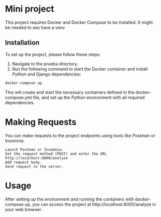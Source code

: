 # Mini project

This project requires Docker and Docker Compose to be installed. It might be needed to aso have a venv

## Installation

To set up the project, please follow these steps:

1. Navigate to the prueba directory.
2. Run the following command to start the Docker container and install Python and Django dependencies:

```bash
docker-compose up
```

This will create and start the necessary containers defined in the docker-compose.yml file, and set up the Python environment with all required dependencies.

# Making Requests

You can make requests to the project endpoints using tools like Postman or Insomnia:

    Launch Postman or Insomnia.
    Set the request method (POST) and enter the URL http://localhost:8000/analyze
    Add request body.
    Send request to the server.

# Usage

After setting up the environment and running the containers with docker-compose up, you can access the project at http://localhost:8000/analyze in your web browser.

